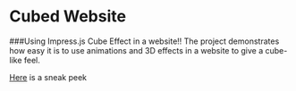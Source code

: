 # Cubed Website

###Using Impress.js
Cube Effect in a website!!
The project demonstrates how easy it is to use animations and 3D effects in a website to give a cube-like feel.

[Here](http://vinay-jaju.github.io/Cube-Effect) is a sneak peek 
